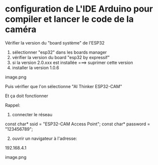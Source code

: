 
# configuration de L'IDE Arduino pour compiler et lancer le code de la caméra

Vérifier la version du "board système" de l'ESP32

1) sélectionner "esp32" dans les boards manager
2) vérifier la version du board "esp32 by expressif"
3) si la version 2.0.xxx est installée ===>  suprimer cette version
4) installer la version 1.0.6

image.png

Puis vérifier que l'on sélectionne "AI Thinker ESP32-CAM"

Et ça doit fonctionner

Rappel:

1) connecter le réseau

const char* ssid = "ESP32-CAM Access Point";
const char* password = "123456789";

2) ouvrir un navigateur à l'adresse:

192.168.4.1

image.png

